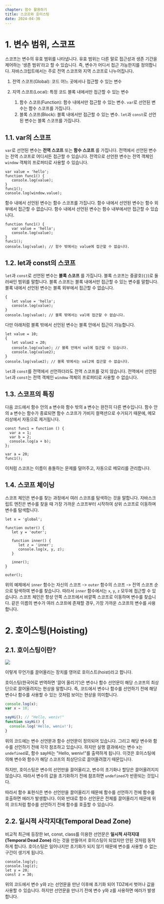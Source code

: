 ```yaml
---
chapter: 함수 활용하기
title: 스코프와 호이스팅
date: 2024-04-30
---
```


# 1. 변수 범위, 스코프

스코프는 변수의 유효 범위를 나타냅니다. 유효 범위는 다른 말로 접근성과 생존 기간을 제어하는 ‘생존 범위’라고 할 수 있습니다. 즉, 변수가 어디서 접근 가능한지를 정의합니다. 자바스크립트에서는 주로 전역 스코프와 지역 스코프로 나누어집니다.

1. 전역 스코프(Global): 코드 어느 곳에서나 접근할 수 있는 변수
2. 지역 스코프(Local): 특정 코드 블록 내에서만 접근할 수 있는 변수

   1. 함수 스코프(Function): 함수 내에서만 접근할 수 있는 변수. `var`로 선언된 변수는 함수 스코프를 가집니다.
   2. 블록 스코프(Block): 블록 내에서만 접근할 수 있는 변수. `let`과 `const`로 선언된 변수는 블록 스코프를 가집니다.

## 1.1. var의 스코프

`var`로 선언된 변수는 **전역 스코프** 또는 **함수 스코프** 를 가집니다. 전역에서 선언된 변수는 전역 스코프로 어디서든 접근할 수 있습니다. 전역으로 선언한 변수는 전역 객체인 `window` 객체의 프로퍼티로 사용할 수 있습니다.

```javascript-exec
var value = 'hello';
function func1() {
   console.log(value);
}
func1();
console.log(window.value);
```

함수 내에서 선언된 변수는 함수 스코프를 가집니다. 함수 내에서 선언된 변수는 함수 외부에서 접근할 수 없습니다. 함수 내에서 선언된 변수는 함수 내부에서만 접근할 수 있습니다.

```javascript-exec
function func1() {
   var value = 'hello';
   console.log(value);
}
func1();
console.log(value); // 함수 밖에서는 value에 접근할 수 없습니다.
```

## 1.2. let과 const의 스코프

`let`과 `const`로 선언된 변수는 **블록 스코프** 를 가집니다. 블록 스코프는 중괄호(`{}`)로 둘러싸인 범위를 말합니다. 블록 스코프는 블록 내에서만 접근할 수 있는 변수를 말합니다. 블록 내에서 선언된 변수는 블록 외부에서 접근할 수 없습니다.

```javascript-exec
{
   let value = 'hello';
   console.log(value);
}
console.log(value); // 블록 밖에서는 val에 접근할 수 없습니다.
```

다만 아래처럼 블록 밖에서 선언된 변수는 블록 안에서 접근이 가능합니다.

```javascript-exec
let value = 10;
{
   let value2 = 20;
   console.log(value); // 블록 안에서 val에 접근할 수 있습니다.
   console.log(value2);
}
console.log(value2); // 블록 밖에서는 val2에 접근할 수 없습니다.

```

`let`과 `const`를 전역에서 선언하더라도 전역 스코프를 갖지 않습니다. 전역에서 선언된 `let`과 `const`는 전역 객체인 `window` 객체의 프로퍼티로 사용할 수 없습니다.

## 1.3. 스코프의 특징

다음 코드에서 함수 안의 a 변수와 함수 밖의 a 변수는 완전히 다른 변수입니다. 함수 안의 a 변수는 함수가 종료되면 함수 스코프가 가비지 컬랙션으로 수거되기 때문에, 메모리상에서 자동으로 제거됩니다.

```javascript-exec
const func1 = function () {
  var a = 1;
  var b = 2;
  console.log(a + b);
};

var a = 20;
func1();
```

이처럼 스코프는 이름이 충돌하는 문제를 덜어주고, 자동으로 메모리를 관리합니다.

## 1.4. 스코프 체이닝

스코프 체인은 변수를 찾는 과정에서 여러 스코프를 탐색하는 것을 말합니다. 자바스크립트 엔진은 변수를 찾을 때 가장 가까운 스코프부터 시작하여 상위 스코프로 이동하며 변수를 탐색합니다.

```javascript-exec
let x = 'global';

function outer() {
   let y = 'outer';

   function inner() {
      let z = 'inner';
      console.log(x, y, z);
   }

   inner();
}

outer();
```

위의 예제에서 `inner` 함수는 자신의 스코프 -> `outer` 함수의 스코프 -> 전역 스코프 순으로 탐색하여 변수를 찾습니다. 따라서 `inner` 함수에서는 `x`, `y`, `z` 모두에 접근할 수 있습니다.
스코프 체인은 항상 안쪽 스코프에서 바깥쪽 스코프로 이동하며 변수를 찾습니다. 같은 이름의 변수가 여러 스코프에 존재할 경우, 가장 가까운 스코프의 변수를 사용합니다.

# 2. 호이스팅(Hoisting)

## 2.1. 호이스팅이란?

![](/images/essentials-javascript/chapter09/01-1.png)

이렇게 무언가를 끌어올리는 장치를 영어로 호이스트(hoist)라고 합니다.

호이스팅(한국어로 번역하면 ‘끌어 올리기’)은 변수나 함수 선언문이 해당 스코프의 최상단으로 끌어올려지는 현상을 말합니다. 즉, 코드에서 변수나 함수를 선언하기 전에 해당 변수나 함수를 사용할 수 있는 것처럼 보이는 현상을 의미합니다.

```jsx
console.log(x);
var x = 10;

sayHi(); // "Hello, weniv!"
function sayHi() {
  console.log('Hello, weniv!');
}
```

위의 코드에는 변수 선언문과 함수 선언문이 정의되어 있습니다. 그리고 해당 변수와 함수를 선언하기 전에 각각 참조하고 있습니다. 하지만 실행 결과에서는 변수 x는 `undefined`로, 함수 sayHi는 "Hello, weniv!"를 출력하게 됩니다. 이것은 호이스팅에 의해 변수와 함수가 해당 스코프의 최상단으로 끌어올려졌기 때문입니다.

하지만, 호이스팅은 변수의 선언만을 끌어올리고, 변수의 초기화나 할당은 끌어올려지지 않습니다. 따라서 변수의 값을 초기화하기 전에 참조하면 `undefined`가 반환되는 것입니다.

따라서 함수 표현식은 변수 선언만을 끌어올리기 때문에 함수를 선언하기 전에 함수를 호출하면 에러가 발생합니다. 이와 반대로 함수 선언문은 전체를 끌어올리기 때문에 위의 코드처럼 함수를 선언하기 전에 함수를 호출할 수 있습니다.

## 2.2. 일시적 사각지대(Temporal Dead Zone)

비교적 최근에 등장한 let, const, class를 이용한 선언문은 **일시적 사각지대(Temporal Dead Zone)** 라는 것을 만들어서 호이스팅이 되었지만 안된 것처럼 동작하게 합니다. 호이스팅은 일어나지만 초기화가 되지 않기 때문에 변수를 사용할 수 없는 구간이 생기게 됩니다.

```javascript-exec
console.log(y);
console.log(z);
let y = 20;
const z = 30;
```

위의 코드에서 변수 y와 z는 선언문을 만난 이후에 초기화 되어 TDZ에서 벗어나 값을 사용할 수 있습니다. 하지만 선언문을 만나기 전에 변수 y와 z를 사용하면 에러가 발생합니다.
